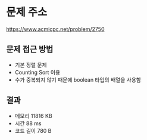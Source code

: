 # 문제 주소
https://www.acmicpc.net/problem/2750

## 문제 접근 방법
* 기본 정렬 문제
* Counting Sort 이용
* 수가 중복되지 않기 때문에 boolean 타입의 배열을 사용함

## 결과
- 메모리 11816 KB
- 시간 88 ms
- 코드 길이 780 B
